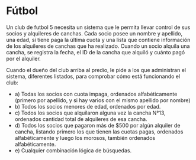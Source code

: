# Fútbol 
Un club de futbol 5 necesita un sistema que le permita llevar control de sus socios y
alquileres de canchas. Cada socio posee un nombre y apellido, una edad, si tiene paga la
última cuota y una lista que contiene información de los alquileres de canchas que ha
realizado. Cuando un socio alquila una cancha, se registra la fecha, el ID de la cancha que
alquiló y cuánto pagó por el alquiler.  

Cuando el dueño del club arriba al predio, le pide a los que administran el sistema, diferentes
listados, para comprobar cómo está funcionando el club:
- a) Todas los socios con cuota impaga, ordenados alfabéticamente (primero por
apellido, y si hay varios con el mismo apellido por nombre)
- b) Todos los socios menores de edad, ordenados por edad.
- c) Todos los socios que alquilaron alguna vez la cancha N°13, ordenados cantidad
total de alquileres de esa cancha.
- d) Todos los socios que pagaron más de $500 por algún alquiler de cancha, listando
primero los que tienen las cuotas pagas, ordenados alfabéticamente y luego los
morosos, también ordenados alfabéticamente.
- e) Cualquier combinación lógica de búsquedas.